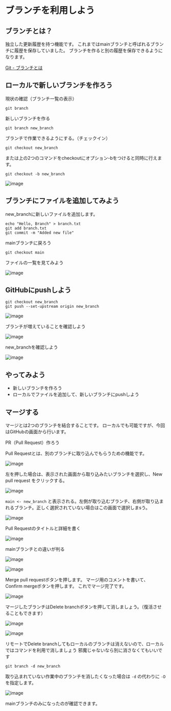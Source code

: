 # ブランチを利用しよう

## ブランチとは？
独立した更新履歴を持つ機能です。
これまではmainブランチと呼ばれるブランチに履歴を保存していました。
ブランチを作ると別の履歴を保存できるようになります。

[Git - ブランチとは](https://git-scm.com/book/ja/v2/Git-%E3%81%AE%E3%83%96%E3%83%A9%E3%83%B3%E3%83%81%E6%A9%9F%E8%83%BD-%E3%83%96%E3%83%A9%E3%83%B3%E3%83%81%E3%81%A8%E3%81%AF)


## ローカルで新しいブランチを作ろう

現状の確認（ブランチ一覧の表示）

```
git branch
```

新しいブランチを作る

```
git branch new_branch
```

ブランチで作業できるようにする。（チェックイン）

```
git checkout new_branch
```

または上の2つのコマンドをcheckoutにオプション-bをつけると同時に行えます。

```
git checkout -b new_branch
```

![image](images/branch01.png)

## ブランチにファイルを追加してみよう
new_branchに新しいファイルを追加します。

```
echo "Hello, Branch" > branch.txt
git add branch.txt
git commit -m "Added new file"
```

mainブランチに戻ろう

```
git checkout main
```

ファイルの一覧を見てみよう


![image](images/branch02.png)

## GitHubにpushしよう

```
git checkout new_branch
git push --set-upstream origin new_branch
```

![image](images/branch03.png)

ブランチが増えていることを確認しよう

![image](images/branch04.png)

new_branchを確認しよう

![image](images/branch05.png)

## やってみよう
- 新しいブランチを作ろう
- ローカルでファイルを追加して、新しいブランチにpushしよう

## マージする

マージとは2つのブランチを結合することです。
ローカルでも可能ですが、今回はGitHubの画面から行います。

PR（Pull Request）作ろう

Pull Requestとは、別のブランチに取り込んでもらうための機能です。

![image](images/branch06.png)

左を押した場合は、表示された画面から取り込みたいブランチを選択し、New pull request をクリックする。

![image](images/branch07.png)

`main <- new_branch` と表示される。左側が取り込むブランチ、右側が取り込まれるブランチ。正しく選択されていない場合はこの画面で選択しまsう。


![image](images/branch08.png)

Pull Requestのタイトルと詳細を書く

![image](images/branch09.png)

mainブランチとの違いが判る

![image](images/branch10.png)

![image](images/branch11.png)

Merge pull requestボタンを押します。
マージ用のコメントを書いて、 Confirm mergeボタンを押します。
これでマージ完了です。

![image](images/branch12.png)

マージしたブランチはDelete branchボタンを押して消しましょう。（復活させることもできます）

![image](images/branch13.png)

![image](images/branch14.png)

リモートでDelete branchしてもローカルのブランチは消えないので、ローカルではコマンドを利用で消しましょう
邪魔じゃないなら別に消さなくてもいいです

```
git branch -d new_branch
```

取り込まれていない作業中のブランチを消したくなった場合は `-d` の代わりに `-D` を指定します。

![image](images/branch15.png)

mainブランチのみになったのが確認できます。